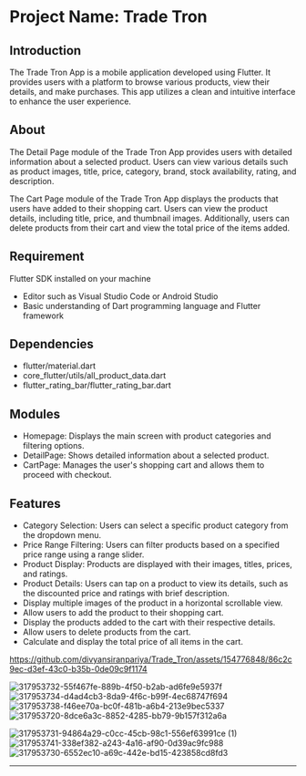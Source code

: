 # Project Name: Trade Tron

## Introduction

<p>   The Trade Tron App is a mobile application developed using Flutter. It provides users with a platform to browse various products, view their details, and make purchases. This app utilizes a clean and intuitive interface to enhance the user experience.</p>

## About

<p>   The Detail Page module of the Trade Tron App provides users with detailed information about a selected product. Users can view various details such as product images, title, price, category, brand, stock availability, rating, and description.</p>

<p>   The Cart Page module of the Trade Tron App displays the products that users have added to their shopping cart. Users can view the product details, including title, price, and thumbnail images. Additionally, users can delete products from their cart and view the total price of the items added.</p>


## Requirement

Flutter SDK installed on your machine
* Editor such as Visual Studio Code or Android Studio
* Basic understanding of Dart programming language and Flutter framework

## Dependencies

* flutter/material.dart
* core_flutter/utils/all_product_data.dart
* flutter_rating_bar/flutter_rating_bar.dart

## Modules

* Homepage: Displays the main screen with product categories and filtering options.
* DetailPage: Shows detailed information about a selected product.
* CartPage: Manages the user's shopping cart and allows them to proceed with checkout.

## Features

* Category Selection: Users can select a specific product category from the dropdown menu.
* Price Range Filtering: Users can filter products based on a specified price range using a range slider.
* Product Display: Products are displayed with their images, titles, prices, and ratings.
* Product Details: Users can tap on a product to view its details, such as the discounted price and ratings with  brief description.
* Display multiple images of the product in a horizontal scrollable view.
* Allow users to add the product to their shopping cart.
* Display the products added to the cart with their respective details.
* Allow users to delete products from the cart.
* Calculate and display the total price of all items in the cart.



https://github.com/divyansiranpariya/Trade_Tron/assets/154776848/86c2c9ec-d3ef-43c0-b35b-0de09c9f1174

![317953732-55f467fe-889b-4f50-b2ab-ad6fe9e5937f](https://github.com/divyansiranpariya/Trade_Tron/assets/154776848/37030fd8-7436-4a2f-89dc-ab0f1cee273f)
![317953734-d4ad4cb3-8da9-4f6c-b99f-4ec68747f694](https://github.com/divyansiranpariya/Trade_Tron/assets/154776848/b7aa7990-15a3-4280-bef9-e021dbf9acea)
![317953738-f46ee70a-bc0f-481b-a6b4-213e9bec5337](https://github.com/divyansiranpariya/Trade_Tron/assets/154776848/18a5713d-2fd4-468e-8256-4f501759346a)
![317953720-8dce6a3c-8852-4285-bb79-9b157f312a6a](https://github.com/divyansiranpariya/Trade_Tron/assets/154776848/0410c2f0-85e0-4175-bcb4-57836c0c6c5f)

![317953731-94864a29-c0cc-45cb-98c1-556ef63991ce (1)](https://github.com/divyansiranpariya/Trade_Tron/assets/154776848/9a1dd78d-e056-4406-998a-6de79058d178)
![317953741-338ef382-a243-4a16-af90-0d39ac9fc988](https://github.com/divyansiranpariya/Trade_Tron/assets/154776848/28960a1b-afde-4d7e-a28e-d42752695d0d)
![317953730-6552ec10-a69c-442e-bd15-423858cd8fd3](https://github.com/divyansiranpariya/Trade_Tron/assets/154776848/171c7697-e025-4a80-a1d5-58341d436d40)


---



